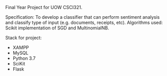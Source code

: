 Final Year Project for UOW CSCI321.

Specification: To develop a classifier that can perform sentiment analysis and classify type of input (e.g. documents, receipts, etc). 
Algorithms used: Scikit implementation of SGD and MultinomialNB.

Stack for project: 
- XAMPP
- MySQL
- Python 3.7
- SciKit
- Flask
